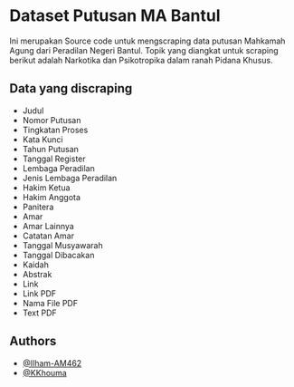 
# Dataset Putusan MA Bantul

Ini merupakan Source code untuk mengscraping data putusan Mahkamah Agung dari Peradilan Negeri Bantul. Topik yang diangkat untuk scraping berikut adalah Narkotika dan Psikotropika dalam ranah Pidana Khusus.


## Data yang discraping

- Judul
- Nomor Putusan
- Tingkatan Proses
- Kata Kunci
- Tahun Putusan
- Tanggal Register
- Lembaga Peradilan
- Jenis Lembaga Peradilan
- Hakim Ketua
- Hakim Anggota
- Panitera
- Amar
- Amar Lainnya
- Catatan Amar
- Tanggal Musyawarah
- Tanggal Dibacakan
- Kaidah
- Abstrak
- Link
- Link PDF
- Nama File PDF
- Text PDF


## Authors

- [@Ilham-AM462](https://github.com/Ilham-AM462)
- [@KKhouma](https://github.com/KKhouma)

